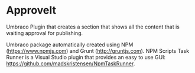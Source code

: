 # ApproveIt
Umbraco Plugin that creates a section that shows all the content that is waiting approval for publishing.

Umbraco package automatically created using NPM (https://www.npmjs.com) and Grunt (http://gruntjs.com). NPM Scripts Task Runner is a Visual Studio plugin that provides an easy to use GUI: https://github.com/madskristensen/NpmTaskRunner.
